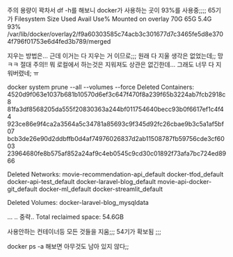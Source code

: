 주의 
용량이 꽉차서 df -h를 해보니
docker가 사용하는 곳이 93%를 사용중;;;; 65기가
Filesystem           Size  Used Avail Use% Mounted on
overlay               70G   65G  5.4G  93% /var/lib/docker/overlay2/f9a60303585c74acb3c301677d7c3465fe5d8e3704f796f01753e6d4fed3b789/merged


지우는 방법은... 근데 이거는 다 지우는 거 이므로;;; 원래 다 지울 생각은 없었는데;; 망 ㅋㅋ
절대 주의!! 뭐 로컬에서 하는것은 지워져도 상관은 없긴한데... 그래도 너무 다 지워버렸네; ㅠ

docker system prune --all --volumes --force
Deleted Containers:
4520d9f063e1037b681b10570d6ef3c647f470f8a239f65b3224ab7fcb2918c8
81fa3df8568205da555f20830363a244bf011754640becc93b0f6617ef1c4f44
923ce86e9f4ca2a3564a5c34781a85693c9f345d92fc26cbae9b3c5a1af5bf07
bcb3de26e90d2ddbffb0d4af74976026837d2ab11508787fb59756cde3cf6003
23964680fe8b575af852a24af9c4eb0545c9cd30c01892f73afa7bc724ed8966

Deleted Networks:
movie-recommendation-api_default
docker-tfod_default
docker-api-test_default
docker-laravel-blog_default
movie-api-docker-git_default
docker-ml_default
docker-streamlit_default

Deleted Volumes:
docker-laravel-blog_mysqldata

...
..
중략..
Total reclaimed space: 54.6GB

사용안하는 컨테이너등 모든 것들을 지움;;;
54기가 확보됨 ;;;

docker ps -a 해보면 아무것도 남아 있지 않다;;




